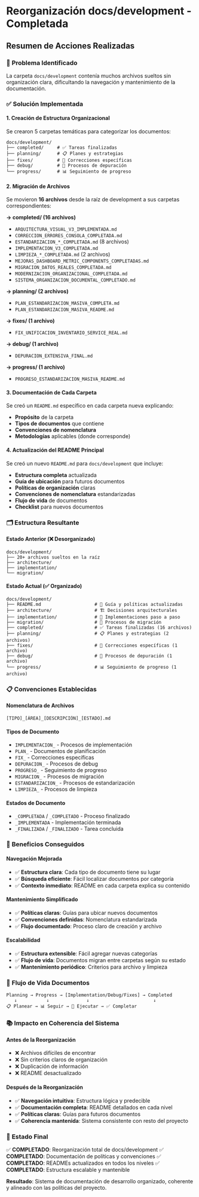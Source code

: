 # Reorganización docs/development - Completada

## Resumen de Acciones Realizadas

### 🎯 **Problema Identificado**
La carpeta `docs/development` contenía muchos archivos sueltos sin organización clara, dificultando la navegación y mantenimiento de la documentación.

### ✅ **Solución Implementada**

#### 1. **Creación de Estructura Organizacional**
Se crearon 5 carpetas temáticas para categorizar los documentos:

```
docs/development/
├── completed/     # ✅ Tareas finalizadas
├── planning/      # 📋 Planes y estrategias
├── fixes/         # 🔧 Correcciones específicas
├── debug/         # 🐛 Procesos de depuración
└── progress/      # 📊 Seguimiento de progreso
```

#### 2. **Migración de Archivos**
Se movieron **16 archivos** desde la raíz de development a sus carpetas correspondientes:

**→ completed/ (16 archivos)**
- `ARQUITECTURA_VISUAL_V3_IMPLEMENTADA.md`
- `CORRECCION_ERRORES_CONSOLA_COMPLETADA.md`
- `ESTANDARIZACION_*_COMPLETADA.md` (8 archivos)
- `IMPLEMENTACION_V3_COMPLETADA.md`
- `LIMPIEZA_*_COMPLETADA.md` (2 archivos)
- `MEJORAS_DASHBOARD_METRIC_COMPONENTS_COMPLETADAS.md`
- `MIGRACION_DATOS_REALES_COMPLETADA.md`
- `MODERNIZACION_ORGANIZACIONAL_COMPLETADA.md`
- `SISTEMA_ORGANIZACION_DOCUMENTAL_COMPLETADO.md`

**→ planning/ (2 archivos)**
- `PLAN_ESTANDARIZACION_MASIVA_COMPLETA.md`
- `PLAN_ESTANDARIZACION_MASIVA_README.md`

**→ fixes/ (1 archivo)**
- `FIX_UNIFICACION_INVENTARIO_SERVICE_REAL.md`

**→ debug/ (1 archivo)**
- `DEPURACION_EXTENSIVA_FINAL.md`

**→ progress/ (1 archivo)**
- `PROGRESO_ESTANDARIZACION_MASIVA_README.md`

#### 3. **Documentación de Cada Carpeta**
Se creó un `README.md` específico en cada carpeta nueva explicando:
- **Propósito** de la carpeta
- **Tipos de documentos** que contiene
- **Convenciones de nomenclatura**
- **Metodologías** aplicables (donde corresponde)

#### 4. **Actualización del README Principal**
Se creó un nuevo `README.md` para `docs/development` que incluye:
- **Estructura completa** actualizada
- **Guía de ubicación** para futuros documentos
- **Políticas de organización** claras
- **Convenciones de nomenclatura** estandarizadas
- **Flujo de vida** de documentos
- **Checklist** para nuevos documentos

### 🗂️ **Estructura Resultante**

#### Estado Anterior (❌ Desorganizado)
```
docs/development/
├── 20+ archivos sueltos en la raíz
├── architecture/
├── implementation/
└── migration/
```

#### Estado Actual (✅ Organizado)
```
docs/development/
├── README.md                    # 🎯 Guía y políticas actualizadas
├── architecture/                # 🏗️ Decisiones arquitecturales
├── implementation/              # 🔨 Implementaciones paso a paso
├── migration/                   # 🔄 Procesos de migración
├── completed/                   # ✅ Tareas finalizadas (16 archivos)
├── planning/                    # 📋 Planes y estrategias (2 archivos)
├── fixes/                       # 🔧 Correcciones específicas (1 archivo)
├── debug/                       # 🐛 Procesos de depuración (1 archivo)
└── progress/                    # 📊 Seguimiento de progreso (1 archivo)
```

### 📋 **Convenciones Establecidas**

#### Nomenclatura de Archivos
```
[TIPO]_[ÁREA]_[DESCRIPCIÓN]_[ESTADO].md
```

#### Tipos de Documento
- `IMPLEMENTACION_` - Procesos de implementación
- `PLAN_` - Documentos de planificación
- `FIX_` - Correcciones específicas
- `DEPURACION_` - Procesos de debug
- `PROGRESO_` - Seguimiento de progreso
- `MIGRACION_` - Procesos de migración
- `ESTANDARIZACION_` - Procesos de estandarización
- `LIMPIEZA_` - Procesos de limpieza

#### Estados de Documento
- `_COMPLETADA` / `_COMPLETADO` - Proceso finalizado
- `_IMPLEMENTADA` - Implementación terminada
- `_FINALIZADA` / `_FINALIZADO` - Tarea concluida

### 🎯 **Beneficios Conseguidos**

#### Navegación Mejorada
- ✅ **Estructura clara**: Cada tipo de documento tiene su lugar
- ✅ **Búsqueda eficiente**: Fácil localizar documentos por categoría
- ✅ **Contexto inmediato**: README en cada carpeta explica su contenido

#### Mantenimiento Simplificado
- ✅ **Políticas claras**: Guías para ubicar nuevos documentos
- ✅ **Convenciones definidas**: Nomenclatura estandarizada
- ✅ **Flujo documentado**: Proceso claro de creación y archivo

#### Escalabilidad
- ✅ **Estructura extensible**: Fácil agregar nuevas categorías
- ✅ **Flujo de vida**: Documentos migran entre carpetas según su estado
- ✅ **Mantenimiento periódico**: Criterios para archivo y limpieza

### 🔄 **Flujo de Vida Documentos**

```
Planning → Progress → [Implementation/Debug/Fixes] → Completed
   ↓           ↓              ↓                        ↓
📋 Planear → 📊 Seguir → 🔨 Ejecutar → ✅ Completar
```

### 📚 **Impacto en Coherencia del Sistema**

#### Antes de la Reorganización
- ❌ Archivos difíciles de encontrar
- ❌ Sin criterios claros de organización
- ❌ Duplicación de información
- ❌ README desactualizado

#### Después de la Reorganización
- ✅ **Navegación intuitiva**: Estructura lógica y predecible
- ✅ **Documentación completa**: README detallados en cada nivel
- ✅ **Políticas claras**: Guías para futuros documentos
- ✅ **Coherencia mantenida**: Sistema consistente con resto del proyecto

### 🏁 **Estado Final**

✅ **COMPLETADO**: Reorganización total de docs/development
✅ **COMPLETADO**: Documentación de políticas y convenciones
✅ **COMPLETADO**: READMEs actualizados en todos los niveles
✅ **COMPLETADO**: Estructura escalable y mantenible

**Resultado**: Sistema de documentación de desarrollo organizado, coherente y alineado con las políticas del proyecto.
